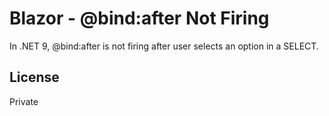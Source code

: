 # Blazor - @bind:after Not Firing

In .NET 9, @bind:after is not firing after user selects an option in a SELECT.

## License
Private
